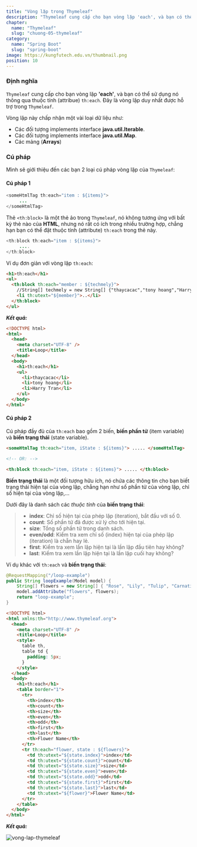```yaml
---
title: "Vòng lặp trong Thymeleaf"
description: "Thymeleaf cung cấp cho bạn vòng lặp 'each', và bạn có thể sử dụng nó thông qua thuộc tính (attribue) th:each. Đây là vòng lặp duy nhất được hỗ trợ trong Thymeleaf."
chapter:
  name: "Thymeleaf"
  slug: "chuong-05-thymeleaf"
category:
  name: "Spring Boot"
  slug: "spring-boot"
image: https://kungfutech.edu.vn/thumbnail.png
position: 10
---
```


### Định nghĩa

`Thymeleaf` cung cấp cho bạn vòng lặp **'each'**, và bạn có thể sử dụng nó thông qua thuộc tính (attribue) `th:each`. Đây là vòng lặp duy nhất được hỗ trợ trong `Thymeleaf`.

Vòng lặp này chấp nhận một vài loại dữ liệu như:

- Các đối tượng implements interface **java.util.Iterable**.
- Các đối tượng implements interface **java.util.Map**.
- Các mảng (**Arrays**)

### Cú pháp

Mình sẽ giới thiệu đến các bạn 2 loại cú pháp vòng lặp của `Thymeleaf`:

#### Cú pháp 1

```java
<someHtmlTag th:each="item : ${items}">
     ...
</someHtmlTag>
```

Thẻ `<th:block>` là một thẻ ảo trong `Thymeleaf`, nó không tương ứng với bất kỳ thẻ nào của **HTML**, nhưng nó rất có ích trong nhiều trường hợp, chẳng hạn bạn có thể đặt thuộc tính (attribute) `th:each` trong thẻ này.

```java
<th:block th:each="item : ${items}">
     ....
</th:block>
```

Ví dụ đơn giản với vòng lặp `th:each`:

```html
<h1>th:each</h1>
<ul>
  <th:block th:each="member : ${techmely}">
    //String[] techmely = new String[] {"thaycacac","tony hoang","Harry Tran"};
    <li th:utext="${member}">..</li>
  </th:block>
</ul>
```

</content-example>

**_Kết quả:_**

```html
<!DOCTYPE html>
<html>
  <head>
    <meta charset="UTF-8" />
    <title>Loop</title>
  </head>
  <body>
    <h1>th:each</h1>
    <ul>
      <li>thaycacac</li>
      <li>tony hoang</li>
      <li>Harry Tran</li>
    </ul>
  </body>
</html>
```

#### Cú pháp 2

Cú pháp đầy đủ của `th:each` bao gồm 2 biến, **biến phần tử** (item variable) và **biến trạng thái** (state variable).

```html
<someHtmlTag th:each="item, iState : ${items}"> ..... </someHtmlTag>

<!-- OR: -->

<th:block th:each="item, iState : ${items}"> ..... </th:block>
```

**Biến trạng thái** là một đối tượng hữu ích, nó chứa các thông tin cho bạn biết trạng thái hiện tại của vòng lặp, chẳng hạn như số phần tử của vòng lặp, chỉ số hiện tại của vòng lặp,...

Dưới đây là danh sách các _thuộc tính_ của **biến trạng thái**:

> - **index**: Chỉ số hiện tại của phép lặp (iteration), bắt đầu với số 0.
> - **count**: Số phần tử đã được xử lý cho tới hiện tại.
> - **size**: Tổng số phần tử trong danh sách.
> - **even/odd**: Kiểm tra xem chỉ số (index) hiện tại của phép lặp (iteration) là chẵn hay lẻ.
> - **first**: Kiểm tra xem lần lặp hiện tại là lần lặp đầu tiên hay không?
> - **last**: Kiểm tra xem lần lặp hiện tại là lần lặp cuối hay không?

Ví dụ khác với `th:each` và **biến trạng thái**:

```java
@RequestMapping("/loop-example")
public String loopExample(Model model) {
    String[] flowers = new String[] { "Rose", "Lily", "Tulip", "Carnation", "Hyacinth" };
    model.addAttribute("flowers", flowers);
    return "loop-example";
}
```

```html
<!DOCTYPE html>
<html xmlns:th="http://www.thymeleaf.org">
  <head>
    <meta charset="UTF-8" />
    <title>Loop</title>
    <style>
      table th,
      table td {
        padding: 5px;
      }
    </style>
  </head>
  <body>
    <h1>th:each</h1>
    <table border="1">
      <tr>
        <th>index</th>
        <th>count</th>
        <th>size</th>
        <th>even</th>
        <th>odd</th>
        <th>first</th>
        <th>last</th>
        <th>Flower Name</th>
      </tr>
      <tr th:each="flower, state : ${flowers}">
        <td th:utext="${state.index}">index</td>
        <td th:utext="${state.count}">count</td>
        <td th:utext="${state.size}">size</td>
        <td th:utext="${state.even}">even</td>
        <td th:utext="${state.odd}">odd</td>
        <td th:utext="${state.first}">first</td>
        <td th:utext="${state.last}">last</td>
        <td th:utext="${flower}">Flower Name</td>
      </tr>
    </table>
  </body>
</html>
```

**_Kết quả:_**

![vong-lap-thymeleaf](https://github.com/techmely/hoc-lap-trinh/assets/29374426/db9c0fad-a492-42cb-b19e-bd4675479dcf)
